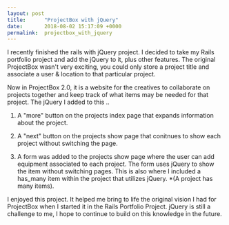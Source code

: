 ```yaml
---
layout: post
title:      "ProjectBox with jQuery"
date:       2018-08-02 15:17:09 +0000
permalink:  projectbox_with_jquery
---
```



I recently finished the rails with jQuery project. I decided to take my Rails portfolio project and add the jQuery to it, plus other features. The original ProjectBox wasn't very exciting, you could only store a project title and associate a user & location to that particular project. 

Now in ProjectBox 2.0, it is a website for the creatives to collaborate on projects together and keep track of what items may be needed for that project. The jQuery I added to this ..

1. A "more" button on the projects index page that expands information about the project. 

2. A "next" button on the projects show page that conitnues to show each project without switching the page. 

3. A form was added to the projects show page where the user can add equipment associated to each project. The form uses jQuery to show the item without switching pages. This is also where I included a has_many item within the project that utilizes jQuery. 
*(A project has many items).


I enjoyed this project. It helped me bring to life the original vision I had for ProjectBox when I started it in the Rails Portfolio Project. jQuery is still a challenge to me, I hope to continue to build on this knowledge in the future. 

